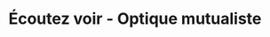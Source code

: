 ---
title: "Écoutez voir - Optique mutualiste"
url: /maiche/ecoutez-voir-optique-mutualiste/
shop: Optiker
---
